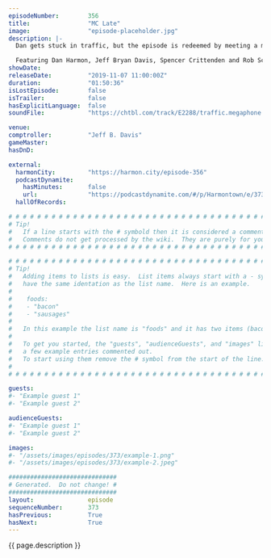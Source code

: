 ```yaml
---
episodeNumber:        356
title:                "MC Late"
image:                "episode-placeholder.jpg"
description: |-
  Dan gets stuck in traffic, but the episode is redeemed by meeting a multi-talented audience member UMNIA and her singer/doctor mom! Improv, jazz and rap meet on this week's Harmontown!

  Featuring Dan Harmon, Jeff Bryan Davis, Spencer Crittenden and Rob Schrab.
showDate:             
releaseDate:          "2019-11-07 11:00:00Z"
duration:             "01:50:36"
isLostEpisode:        false
isTrailer:            false
hasExplicitLanguage:  false
soundFile:            "https://chtbl.com/track/E2288/traffic.megaphone.fm/STA6562101165.mp3?updated=1596572154"

venue:                
comptroller:          "Jeff B. Davis"
gameMaster:           
hasDnD:               

external:
  harmonCity:         "https://harmon.city/episode-356"
  podcastDynamite:
    hasMinutes:       false
    url:              "https://podcastdynamite.com/#/p/Harmontown/e/373/356"
  hallOfRecords:      

# # # # # # # # # # # # # # # # # # # # # # # # # # # # # # # # # # # # # # # # # # # # #
# Tip!
#   If a line starts with the # symbold then it is considered a comment.
#   Comments do not get processed by the wiki.  They are purely for your information.
# # # # # # # # # # # # # # # # # # # # # # # # # # # # # # # # # # # # # # # # # # # # #

# # # # # # # # # # # # # # # # # # # # # # # # # # # # # # # # # # # # # # # # # # # # #
# Tip!
#   Adding items to lists is easy.  List items always start with a - symbol and have
#   have the same identation as the list name.  Here is an example.
#
#    foods:
#    - "bacon"
#    - "sausages"
#
#   In this example the list name is "foods" and it has two items (bacon, and sausages).
#
#   To get you started, the "guests", "audienceGuests", and "images" lists below have
#   a few example entries commented out.
#   To start using them remove the # symbol from the start of the line.
#
# # # # # # # # # # # # # # # # # # # # # # # # # # # # # # # # # # # # # # # # # # # # #

guests:
#- "Example guest 1"
#- "Example guest 2"

audienceGuests:
#- "Example guest 1"
#- "Example guest 2"

images:
#- "/assets/images/episodes/373/example-1.png"
#- "/assets/images/episodes/373/example-2.jpeg"

##############################
# Generated.  Do not change! #
##############################
layout:               episode
sequenceNumber:       373
hasPrevious:          True
hasNext:              True
---
```


<!-- The episode description will be rendered here -->
{{ page.description }}

<!-- Add your content BELOW here -->
<!-- vvvvvvvvvvvvvvvvvvvvvvvvvvv -->




<!-- ^^^^^^^^^^^^^^^^^^^^^^^^^^^ -->
<!-- Add your content ABOVE here -->

<!-- The episode gallery will be rendered here -->